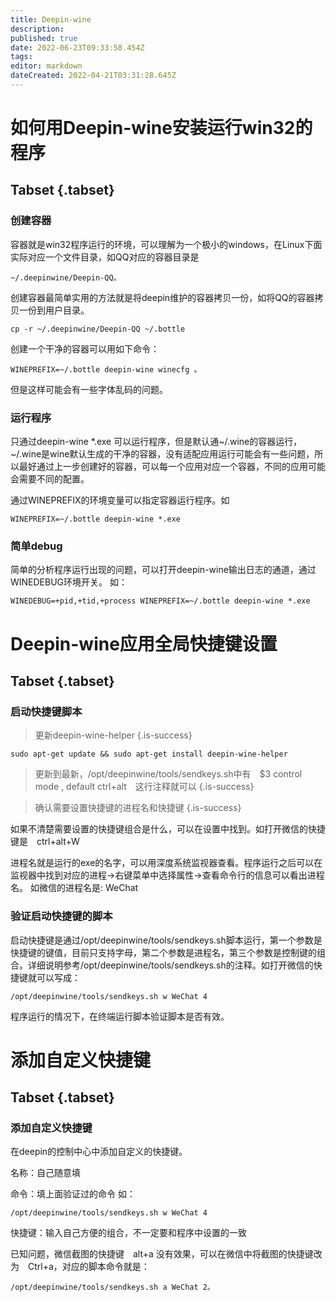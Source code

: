 ```yaml
---
title: Deepin-wine
description: 
published: true
date: 2022-06-23T09:33:58.454Z
tags: 
editor: markdown
dateCreated: 2022-04-21T03:31:28.645Z
---
```


# 如何用Deepin-wine安装运行win32的程序
## Tabset {.tabset}
### 创建容器
容器就是win32程序运行的环境，可以理解为一个极小的windows，在Linux下面实际对应一个文件目录，如QQ对应的容器目录是
```
~/.deepinwine/Deepin-QQ。
```
创建容器最简单实用的方法就是将deepin维护的容器拷贝一份，如将QQ的容器拷贝一份到用户目录。
```
cp -r ~/.deepinwine/Deepin-QQ ~/.bottle
```
创建一个干净的容器可以用如下命令：
```
WINEPREFIX=~/.bottle deepin-wine winecfg 。
```
但是这样可能会有一些字体乱码的问题。

### 运行程序
只通过deepin-wine *.exe 可以运行程序，但是默认通~/.wine的容器运行，~/.wine是wine默认生成的干净的容器，没有适配应用运行可能会有一些问题，所以最好通过上一步创建好的容器，可以每一个应用对应一个容器，不同的应用可能会需要不同的配置。

通过WINEPREFIX的环境变量可以指定容器运行程序。如
```
WINEPREFIX=~/.bottle deepin-wine *.exe
```
### 简单debug
简单的分析程序运行出现的问题，可以打开deepin-wine输出日志的通道，通过WINEDEBUG环境开关。
如： 
```
WINEDEBUG=+pid,+tid,+process WINEPREFIX=~/.bottle deepin-wine *.exe
```
# Deepin-wine应用全局快捷键设置
## Tabset {.tabset}
### 启动快捷键脚本
> 更新deepin-wine-helper
{.is-success}

```
sudo apt-get update && sudo apt-get install deepin-wine-helper
```
> 更新到最新，/opt/deepinwine/tools/sendkeys.sh中有　$3 control mode , default ctrl+alt　这行注释就可以
{.is-success}


> 确认需要设置快捷键的进程名和快捷键
{.is-success}

如果不清楚需要设置的快捷键组合是什么，可以在设置中找到。如打开微信的快捷键是　ctrl+alt+W

进程名就是运行的exe的名字，可以用深度系统监视器查看。程序运行之后可以在监视器中找到对应的进程->右键菜单中选择属性->查看命令行的信息可以看出进程名。
如微信的进程名是:  WeChat

### 验证启动快捷键的脚本
启动快捷键是通过/opt/deepinwine/tools/sendkeys.sh脚本运行，第一个参数是快捷键的键值，目前只支持字母，第二个参数是进程名，第三个参数是控制键的组合。详细说明参考/opt/deepinwine/tools/sendkeys.sh的注释。如打开微信的快捷键就可以写成：　
```
/opt/deepinwine/tools/sendkeys.sh w WeChat 4
```
程序运行的情况下，在终端运行脚本验证脚本是否有效。

# 添加自定义快捷键
## Tabset {.tabset}
### 添加自定义快捷键
在deepin的控制中心中添加自定义的快捷键。

名称：自己随意填

命令：填上面验证过的命令
如：
```
/opt/deepinwine/tools/sendkeys.sh w WeChat 4
```
快捷键：输入自己方便的组合，不一定要和程序中设置的一致

已知问题，微信截图的快捷键　alt+a 没有效果，可以在微信中将截图的快捷键改为　Ctrl+a，对应的脚本命令就是：
```
/opt/deepinwine/tools/sendkeys.sh a WeChat 2。
```